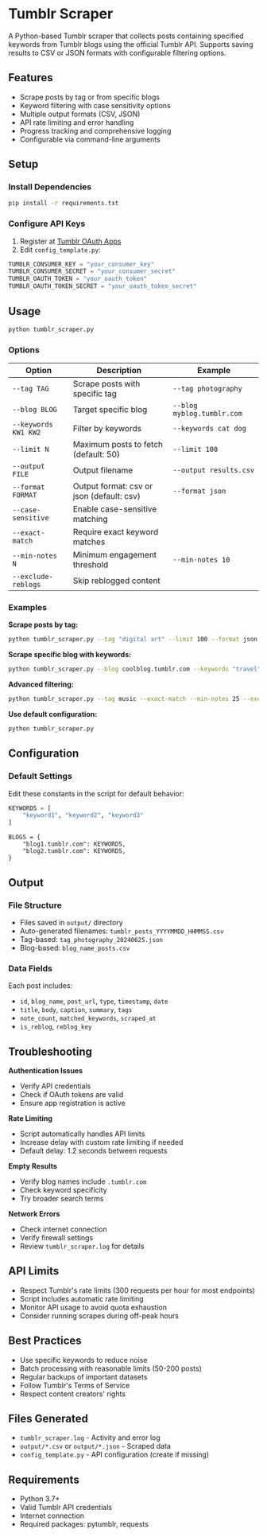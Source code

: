 # Tumblr Scraper 

A Python-based Tumblr scraper that collects posts containing specified keywords from Tumblr blogs using the official Tumblr API. Supports saving results to CSV or JSON formats with configurable filtering options.

## Features

- Scrape posts by tag or from specific blogs
- Keyword filtering with case sensitivity options
- Multiple output formats (CSV, JSON)
- API rate limiting and error handling
- Progress tracking and comprehensive logging
- Configurable via command-line arguments

## Setup

### Install Dependencies
```bash
pip install -r requirements.txt
```

### Configure API Keys
1. Register at [Tumblr OAuth Apps](https://www.tumblr.com/oauth/apps)
2. Edit `config_template.py`:

```python
TUMBLR_CONSUMER_KEY = "your_consumer_key"
TUMBLR_CONSUMER_SECRET = "your_consumer_secret"
TUMBLR_OAUTH_TOKEN = "your_oauth_token"
TUMBLR_OAUTH_TOKEN_SECRET = "your_oauth_token_secret"
```

## Usage

```bash
python tumblr_scraper.py
```

### Options

| Option | Description | Example |
|--------|-------------|---------|
| `--tag TAG` | Scrape posts with specific tag | `--tag photography` |
| `--blog BLOG` | Target specific blog | `--blog myblog.tumblr.com` |
| `--keywords KW1 KW2` | Filter by keywords | `--keywords cat dog` |
| `--limit N` | Maximum posts to fetch (default: 50) | `--limit 100` |
| `--output FILE` | Output filename | `--output results.csv` |
| `--format FORMAT` | Output format: csv or json (default: csv) | `--format json` |
| `--case-sensitive` | Enable case-sensitive matching | |
| `--exact-match` | Require exact keyword matches | |
| `--min-notes N` | Minimum engagement threshold | `--min-notes 10` |
| `--exclude-reblogs` | Skip reblogged content | |

### Examples

**Scrape posts by tag:**
```bash
python tumblr_scraper.py --tag "digital art" --limit 100 --format json
```

**Scrape specific blog with keywords:**
```bash
python tumblr_scraper.py --blog coolblog.tumblr.com --keywords "travel" "photography" --limit 50
```

**Advanced filtering:**
```bash
python tumblr_scraper.py --tag music --exact-match --min-notes 25 --exclude-reblogs --limit 200
```

**Use default configuration:**
```bash
python tumblr_scraper.py
```

## Configuration

### Default Settings
Edit these constants in the script for default behavior:

```python
KEYWORDS = [
    "keyword1", "keyword2", "keyword3"
]
```
```
BLOGS = {
    "blog1.tumblr.com": KEYWORDS,
    "blog2.tumblr.com": KEYWORDS,
}
```

## Output

### File Structure
- Files saved in `output/` directory
- Auto-generated filenames: `tumblr_posts_YYYYMMDD_HHMMSS.csv`
- Tag-based: `tag_photography_20240625.json`
- Blog-based: `blog_name_posts.csv`

### Data Fields
Each post includes:
- `id`, `blog_name`, `post_url`, `type`, `timestamp`, `date`
- `title`, `body`, `caption`, `summary`, `tags`
- `note_count`, `matched_keywords`, `scraped_at`
- `is_reblog`, `reblog_key`

## Troubleshooting

**Authentication Issues**
- Verify API credentials
- Check if OAuth tokens are valid
- Ensure app registration is active

**Rate Limiting**
- Script automatically handles API limits
- Increase delay with custom rate limiting if needed
- Default delay: 1.2 seconds between requests

**Empty Results**
- Verify blog names include `.tumblr.com`
- Check keyword specificity
- Try broader search terms

**Network Errors**
- Check internet connection
- Verify firewall settings
- Review `tumblr_scraper.log` for details

## API Limits

- Respect Tumblr's rate limits (300 requests per hour for most endpoints)
- Script includes automatic rate limiting
- Monitor API usage to avoid quota exhaustion
- Consider running scrapes during off-peak hours

## Best Practices

- Use specific keywords to reduce noise
- Batch processing with reasonable limits (50-200 posts)
- Regular backups of important datasets
- Follow Tumblr's Terms of Service
- Respect content creators' rights

## Files Generated

- `tumblr_scraper.log` - Activity and error log
- `output/*.csv` or `output/*.json` - Scraped data
- `config_template.py` - API configuration (create if missing)

## Requirements

- Python 3.7+
- Valid Tumblr API credentials
- Internet connection
- Required packages: pytumblr, requests
